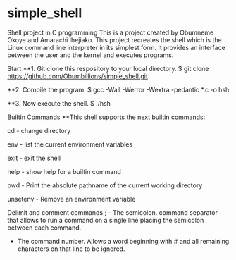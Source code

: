 # simple_shell
Shell project in C programming 
This is a project created by Obumneme Okoye and Amarachi Ihejiako. This project recreates the shell which is the Linux command line interpreter in its simplest form. It provides an interface between the user and the kernel and executes programs.

Start
**1. Git clone this respository to your local directory. $ git clone https://github.com/Obumbillions/simple_shell.git

**2. Compile the program. $ gcc -Wall -Werror -Wextra -pedantic *.c -o hsh

**3. Now execute the shell. $ ./hsh

Builtin Commands
**This shell supports the next builtin commands:

cd - change directory

env - list the current environment variables

exit - exit the shell

help - show help for a builtin command

pwd - Print the absolute pathname of the current working directory

unsetenv - Remove an environment variable

Delimit and comment commands
; - The semicolon. command separator that allows to run a command on a single line placing the semicolon between each command.

- The command number. Allows a word beginning with # and all remaining characters on that line to be ignored.
